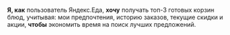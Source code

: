 **Я, как** пользователь Яндекс.Еда, 
**хочу** получать топ-3 готовых корзин блюд, учитывая: мои предпочтения, историю заказов, текущие скидки и акции, 
**чтобы** экономить время на поиск лучших предложений.
